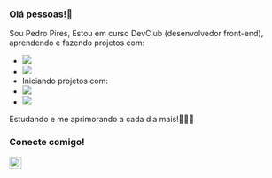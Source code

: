 ### Olá pessoas!👋

Sou Pedro Pires,
Estou em curso DevClub (desenvolvedor front-end), aprendendo e fazendo projetos com:
- <img src="https://img.shields.io/badge/HTML5-E34F26?style=for-the-badge&logo=html5&logoColor=white">
- <img src="https://img.shields.io/badge/CSS3-1572B6?style=for-the-badge&logo=css3&logoColor=white">
- Iniciando projetos com:
- <img src="https://img.shields.io/badge/JavaScript-F7DF1E?style=for-the-badge&logo=javascript&logoColor=black">
- <img src="https://img.shields.io/badge/React-20232A?style=for-the-badge&logo=react&logoColor=61DAFB">

Estudando e me aprimorando a cada dia mais!👨🏻‍💻

### Conecte comigo!

<p>
  <a href="https://www.instagram.com/pedrocpires_"></a>
  <img align="left" alt="icone do instagram" width="22px" src=![instagram (1)](https://github.com/pedropires19/pedropires19/assets/159832622/bc8a356d-40e1-4435-948b-536c3603da35)
">
</p>
